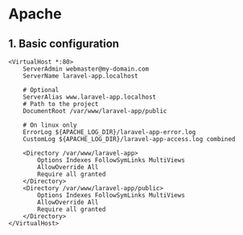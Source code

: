 # Apache

## 1. Basic configuration

<code-heading type="apache" path="/etc/nginx/sites-available/my-domain.conf"></code-heading>
```apacheconf
<VirtualHost *:80>
    ServerAdmin webmaster@my-domain.com
    ServerName laravel-app.localhost

    # Optional
    ServerAlias www.laravel-app.localhost
    # Path to the project
    DocumentRoot /var/www/laravel-app/public

    # On linux only
    ErrorLog ${APACHE_LOG_DIR}/laravel-app-error.log
    CustomLog ${APACHE_LOG_DIR}/laravel-app-access.log combined
    
    <Directory /var/www/laravel-app>
        Options Indexes FollowSymLinks MultiViews
        AllowOverride All
        Require all granted
    </Directory>
    <Directory /var/www/laravel-app/public>
        Options Indexes FollowSymLinks MultiViews
        AllowOverride All
        Require all granted
    </Directory>
</VirtualHost>
```